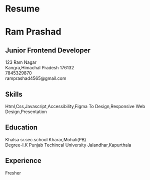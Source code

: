 # Resume
<!DOCTYPE html>
<html>
<head>
    <title> My Web Page</title>
    <link rel="stylesheet" type="text/css" href="style.css">

</head>
    <body>
        <h1> Ram Prashad </h1>
        <h2> Junior Frontend Developer</h2>
        <p>123 Ram Nagar<br>
            Kangra,Himachal Pradesh 176132<br>
            7845329870<br>
            ramprashad4565@gmail.com
        </p>
        <h2> Skills</h2>
        <p>Html,Css,Javascript,Accessibility,Figma To Design,Responsive Web Design,Presentation </p>
        <h2> Education </h2>
        <p>Khalsa sr.sec.school Kharar,Mohali(PB)<br>
            Degree-I.K Punjab Techincal University Jalandhar,Kapurthala
        </p>
        <h2> Experience</h2>
        <p> Fresher</p>
    </body>

</html>
